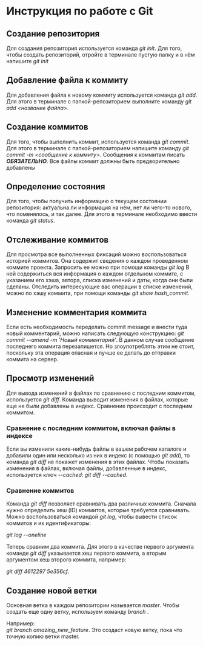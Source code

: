 # Инструкция по работе с Git

## Создание репозитория
Для создания репозитория используется команда *git init*. Для того, чтобы создать репозиторий, отройте в терминале пустую папку и в нём напишите *git init*

## Добавление файла к коммиту
Для добавления файла к новому коммиту используется команда *git add*. Для этого в терминале с папкой-репозиторием выполните команду *git add <название файла>*.

## Создание коммитов
Для того, чтобы выполнить коммит, используется команда *git commit*. Для этого в терминале с папкой-репозиторием напишите команду *git commit -m <сообщение к коммиту>*. Сообщения к коммитам писать ***ОБЯЗАТЕЛЬНО***. Все файлы коммит должны быть предворительно добавлены

## Определение состояния
Для того, чтобы получить информацию о текущем состоянии репозитория: актуальна ли информация на нём, нет ли чего-то нового, что поменялось, и так далее. Для этого в терминале необходимо ввести команда  *git status*.

## Отслеживание коммитов
Для просмотра все выполненных фиксаций можно воспользоваться историей коммитов. Она содержит сведения о каждом проведенном коммите проекта. Запросить ее можно при помощи команды *git log* В ней содержиться вся информация о каждом отдельном коммите, с указанием его хэша, автора, списка изменений и даты, когда они были сделаны. Отследить интересующие вас операции в списке изменений, можно по хэшу коммита, при помощи команды *git show hash_commit*.

 ## Изменение комментария коммита
Если есть необходимость переделать commit message и внести туда новый комментарий, можно написать следующую конструкцию:
*git commit --amend -m 'Новый комментарий'*. 
В данном случае сообщение последнего коммита перезапишется. Но злоупотреблять этим не стоит, поскольку эта операция опасная и лучше ее делать до отправки коммита на сервер.

## Просмотр изменений 
Для вывода изменений в файлах по сравнению с последним коммитом, используется *git diff*.
Команда выводит изменения в файлах, которые еще не были добавлены в индекс. Сравнение происходит с последним коммитом.

### Сравнение с последним коммитом, включая файлы в индексе
Если вы изменили какие-нибудь файлы в вашем рабочем каталоге и добавили один или несколько из них в индекс (с помощью *git add*), то команда *git diff* не покажет изменения в этих файлах. Чтобы показать изменения в файлах, включая файлы, добавленные в индекс, используется ключ *--cached*: 
*git diff --cached*.

### Сравнение коммитов
Команда *git diff* позволяет сравнивать два различных коммита. Сначала нужно определить хеш (ID) коммитов, которые требуется сравнивать. Можно воспользоваться командой *git log*, чтобы вывести список коммитов и их идентификаторы:

*git log --oneline*

Теперь сравним два коммита. Для этого в качестве первого аргумента команде *git diff* указывается хеш первого коммита, а вторым аргументом хеш второго коммита, например:

*git diff 4612297 5e356cf*.

## Создание новой ветки

Основная ветка в каждом репозитории называется *master*. Чтобы создать еще одну ветку, используем команду *branch* <name>.

Например:  
*git branch amazing_new_feature*. 
Это создаст новую ветку, пока что точную копию ветки master.